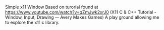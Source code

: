 Simple x11 Window
Based on turorial found at https://www.youtube.com/watch?v=qZmJwk2xrJ0 (X11 C & C++ Tutorial - Window, Input, Drawing -- Avery Makes Games)
A play ground allowing me to explore the x11 c library.
